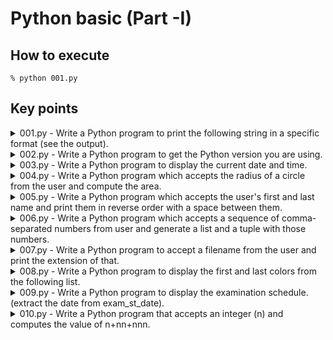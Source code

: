 # Python basic (Part -I)

## How to execute

```shell
% python 001.py
```

## Key points

<details>
<summary>001.py - Write a Python program to print the following string in a specific format (see the output).</summary>

- \nで改行
- \tでタブ挿入
- 長すぎる引数は\で改行する
</details>

<details>
<summary>002.py - Write a Python program to get the Python version you are using.</summary>

- sys.versionで出力可能
</details>

<details>
<summary>003.py - Write a Python program to display the current date and time.</summary>

- datetime.datetime.now()で出力可能
</details>

<details>
<summary>004.py - Write a Python program which accepts the radius of a circle from the user and compute the area.</summary>

- math.piでπの値が取得可能
- built-in methodのpow()で冪乗が計算可能、pow(底, 指数)
- pow(3, 2)は9
</details>

<details>
<summary>005.py - Write a Python program which accepts the user's first and last name and print them in reverse order with a space between them.</summary>

- 間に空白を入れる時は" "
</details>

<details>
<summary>006.py - Write a Python program which accepts a sequence of comma-separated numbers from user and generate a list and a tuple with those numbers.</summary>

- inputで受け取ったStringをsplitする
- split(',')で,を区切り文字として分割でき、区切ったlistが返ってくる
</details>

<details>
<summary>007.py - Write a Python program to accept a filename from the user and print the extension of that.</summary>

- split後、必ず2番目に拡張子が来るのでsplit('.')[1]で取得できる
- 仮にフルパスを与えられた時のためにos.path.basenameを使用する

</details>

<details>
<summary>008.py - Write a Python program to display the first and last colors from the following list.</summary>

- [-1]でlistの最後の要素を取得できる
</details>

<details>
<summary>009.py - Write a Python program to display the examination schedule. (extract the date from exam_st_date).</summary>

- 書式化演算子%を使うとtupleを利用して文字列を生成できる
- (変換指定子付きの文字列) % tupleが基本の使い方
- 変換指定子%iは符号付き10進数の整数を表す
</details>

<details>
<summary>010.py - Write a Python program that accepts an integer (n) and computes the value of n+nn+nnn.</summary>

- 009とほぼ同じ
- 答えを出すだけなら与えられた数の11倍, 111倍を足せば良さそうだが、その場合2桁以上に対応できないので文字列の性質を利用する
</details>
